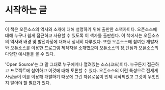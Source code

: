# 시작하는 글

---

이 책은 오픈소스의 역사와 소개에 대해 설명하기 위해 출판한 소책자이다. 오픈소스에 대해 누구나 쉽게 접근하고 사용할 수 있도록 이 책자를 출판한다. 이 책에서는 오픈소스의 역사와 배경 및 발전과정에 대해서 상세히 다루었다. 또한 오픈소스에 참여한 개발자와 오픈소스를 이용한 프로그램 제작자을 소개했으며 오픈소스의 장,단점과 오픈소스의 다양한 예시들을 볼 수 있다.

'Open Source'는 그 말 그대로 누구에게나 열려있는 소스\(코드\)이다. 누구든지 접근하고 프로젝트에 참여하고 이것에 대해 토론할 수 있다. 오픈소스의 이런 특성으로 전세계 사람들이 이를 이용해 개발하기 때문에 그런 자유로움이 언제 시작되었고 그것이 무엇인지 알아야 할 필요가 있다.

